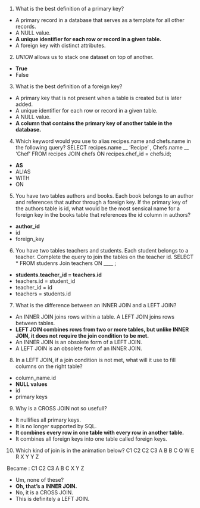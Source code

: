 

1.	What is the best definition of a primary key?
-	A primary record in a database that serves as a template for all other records.
-	A NULL value.
-	**A unique identifier for each row or record in a given table.**
-	A foreign key with distinct attributes.
2.	*UNION* allows us to stack one dataset on top of another.
-	**True**
-	False
3.	What is the best definition of a foreign key?
-	A primary key that is not present when a table is created but is later added.
-	A unique identifier for each row or record in a given table.
-	A NULL value.
-	**A column that contains the primary key of another table in the database.**
4.	Which keyword would you use to alias recipes.name and chefs.name in the following query?
SELECT recipes.name __ ‘Recipe’ ,
	Chefs.name __ ‘Chef’
FROM recipes
JOIN chefs
	ON recipes.chef_id = chefs.id;
-	**AS**
-	ALIAS
-	WITH
-	ON
5.	You have two tables authors and books. Each book belongs to an author and references that author through a foreign key. If the primary key of the authors table is id, what would be the most sensical name for a foreign key in the books table that references the id column in authors?
-	**author_id**
-	id
-	foreign_key
6.	You have two tables teachers and students. Each student belongs to a teacher. Complete the query to join the tables on the teacher id.
SELECT *
FROM studenrs
Join teachers
	ON ____ ;
-	**students.teacher_id = teachers.id**
-	teachers.id = student_id
-	teacher_id = id
-	teachers = students.id
7.	What is the difference between an INNER JOIN and a LEFT JOIN?
-	An INNER JOIN joins rows within a table. A LEFT JOIN joins rows between tables.
-	**LEFT JOIN combines rows from two or more tables, but unlike INNER JOIN, it does not require the join condition to be met.**
-	An INNER JOIN is an obsolete form of a LEFT JOIN.
-	A LEFT JOIN is an obsolete form of an INNER JOIN.
8.	In a LEFT JOIN, if a join condition is not met, what will it use to fill columns on the right table?
-	column_name.id
-	**NULL values**
-	id
-	primary keys
9.	Why is a CROSS JOIN not so usefull?
-	It nullifies all primary keys.
-	It is no longer supported by SQL.
-	**It combines every row in one table with every row in another table.**
-	It combines all foreign keys into one table called foreign keys.
10.	Which kind of join is in the animation below?
C1	C2	C2	C3
A	B	B	C
Q	W	E	R
 X	Y	Y	Z

Became : 
C1	C2	C3
A	B	C
 X	Y	Z

-	Um, none of these?
-	**Oh, that’s a INNER JOIN.**
-	No, it is a CROSS JOIN.
-	This is definitely a LEFT JOIN.
